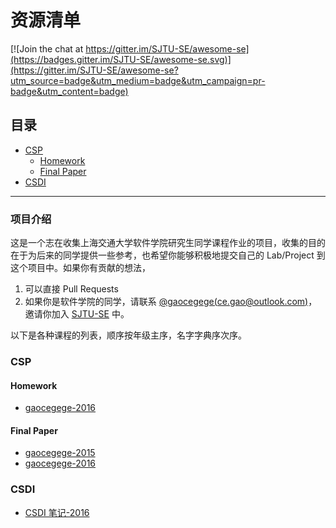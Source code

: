 # 资源清单

[![Join the chat at https://gitter.im/SJTU-SE/awesome-se](https://badges.gitter.im/SJTU-SE/awesome-se.svg)](https://gitter.im/SJTU-SE/awesome-se?utm_source=badge&utm_medium=badge&utm_campaign=pr-badge&utm_content=badge)

## 目录

* [CSP](#csp)
    * [Homework](#homework)
    * [Final Paper](#final-paper)
* [CSDI](#csdi)

___

### 项目介绍

这是一个志在收集上海交通大学软件学院研究生同学课程作业的项目，收集的目的在于为后来的同学提供一些参考，也希望你能够积极地提交自己的 Lab/Project 到这个项目中。如果你有贡献的想法，

1. 可以直接 Pull Requests
2. 如果你是软件学院的同学，请联系 [@gaocegege(ce.gao@outlook.com)](https://github.com/gaocegege)，邀请你加入 [SJTU-SE](https://github.com/SJTU-SE) 中。

以下是各种课程的列表，顺序按年级主序，名字字典序次序。

### CSP

#### Homework

* [gaocegege-2016](https://github.com/gaocegege/csp-hw-2016)

#### Final Paper

* [gaocegege-2015](https://github.com/gaocegege/csp-final-paper-2015)
* [gaocegege-2016](https://github.com/gaocegege/csp-final-paper-2016)

### CSDI

* [CSDI 笔记-2016](https://github.com/Emilio66/CSDI)
